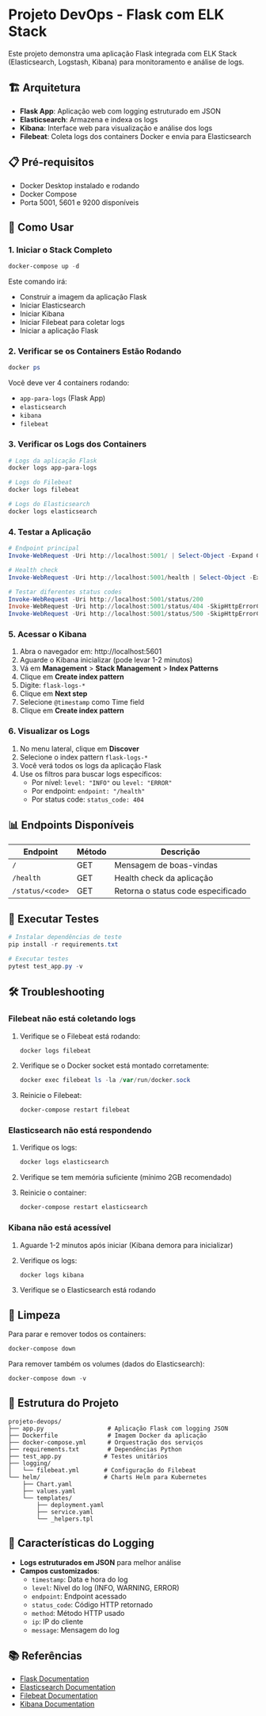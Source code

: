 # Projeto DevOps - Flask com ELK Stack

Este projeto demonstra uma aplicação Flask integrada com ELK Stack (Elasticsearch, Logstash, Kibana) para monitoramento e análise de logs.

## 🏗️ Arquitetura

- **Flask App**: Aplicação web com logging estruturado em JSON
- **Elasticsearch**: Armazena e indexa os logs
- **Kibana**: Interface web para visualização e análise dos logs
- **Filebeat**: Coleta logs dos containers Docker e envia para Elasticsearch

## 📋 Pré-requisitos

- Docker Desktop instalado e rodando
- Docker Compose
- Porta 5001, 5601 e 9200 disponíveis

## 🚀 Como Usar

### 1. Iniciar o Stack Completo

```powershell
docker-compose up -d
```

Este comando irá:
- Construir a imagem da aplicação Flask
- Iniciar Elasticsearch
- Iniciar Kibana
- Iniciar Filebeat para coletar logs
- Iniciar a aplicação Flask

### 2. Verificar se os Containers Estão Rodando

```powershell
docker ps
```

Você deve ver 4 containers rodando:
- `app-para-logs` (Flask App)
- `elasticsearch`
- `kibana`
- `filebeat`

### 3. Verificar os Logs dos Containers

```powershell
# Logs da aplicação Flask
docker logs app-para-logs

# Logs do Filebeat
docker logs filebeat

# Logs do Elasticsearch
docker logs elasticsearch
```

### 4. Testar a Aplicação

```powershell
# Endpoint principal
Invoke-WebRequest -Uri http://localhost:5001/ | Select-Object -Expand Content

# Health check
Invoke-WebRequest -Uri http://localhost:5001/health | Select-Object -Expand Content

# Testar diferentes status codes
Invoke-WebRequest -Uri http://localhost:5001/status/200
Invoke-WebRequest -Uri http://localhost:5001/status/404 -SkipHttpErrorCheck
Invoke-WebRequest -Uri http://localhost:5001/status/500 -SkipHttpErrorCheck
```

### 5. Acessar o Kibana

1. Abra o navegador em: http://localhost:5601
2. Aguarde o Kibana inicializar (pode levar 1-2 minutos)
3. Vá em **Management** > **Stack Management** > **Index Patterns**
4. Clique em **Create index pattern**
5. Digite: `flask-logs-*`
6. Clique em **Next step**
7. Selecione `@timestamp` como Time field
8. Clique em **Create index pattern**

### 6. Visualizar os Logs

1. No menu lateral, clique em **Discover**
2. Selecione o index pattern `flask-logs-*`
3. Você verá todos os logs da aplicação Flask
4. Use os filtros para buscar logs específicos:
   - Por nível: `level: "INFO"` ou `level: "ERROR"`
   - Por endpoint: `endpoint: "/health"`
   - Por status code: `status_code: 404`

## 📊 Endpoints Disponíveis

| Endpoint | Método | Descrição |
|----------|--------|-----------|
| `/` | GET | Mensagem de boas-vindas |
| `/health` | GET | Health check da aplicação |
| `/status/<code>` | GET | Retorna o status code especificado |

## 🧪 Executar Testes

```powershell
# Instalar dependências de teste
pip install -r requirements.txt

# Executar testes
pytest test_app.py -v
```

## 🛠️ Troubleshooting

### Filebeat não está coletando logs

1. Verifique se o Filebeat está rodando:
   ```powershell
   docker logs filebeat
   ```

2. Verifique se o Docker socket está montado corretamente:
   ```powershell
   docker exec filebeat ls -la /var/run/docker.sock
   ```

3. Reinicie o Filebeat:
   ```powershell
   docker-compose restart filebeat
   ```

### Elasticsearch não está respondendo

1. Verifique os logs:
   ```powershell
   docker logs elasticsearch
   ```

2. Verifique se tem memória suficiente (mínimo 2GB recomendado)

3. Reinicie o container:
   ```powershell
   docker-compose restart elasticsearch
   ```

### Kibana não está acessível

1. Aguarde 1-2 minutos após iniciar (Kibana demora para inicializar)

2. Verifique os logs:
   ```powershell
   docker logs kibana
   ```

3. Verifique se o Elasticsearch está rodando

## 🧹 Limpeza

Para parar e remover todos os containers:

```powershell
docker-compose down
```

Para remover também os volumes (dados do Elasticsearch):

```powershell
docker-compose down -v
```

## 📝 Estrutura do Projeto

```
projeto-devops/
├── app.py                  # Aplicação Flask com logging JSON
├── Dockerfile              # Imagem Docker da aplicação
├── docker-compose.yml      # Orquestração dos serviços
├── requirements.txt        # Dependências Python
├── test_app.py            # Testes unitários
├── logging/
│   └── filebeat.yml       # Configuração do Filebeat
└── helm/                  # Charts Helm para Kubernetes
    ├── Chart.yaml
    ├── values.yaml
    └── templates/
        ├── deployment.yaml
        ├── service.yaml
        └── _helpers.tpl
```

## 🎯 Características do Logging

- **Logs estruturados em JSON** para melhor análise
- **Campos customizados**:
  - `timestamp`: Data e hora do log
  - `level`: Nível do log (INFO, WARNING, ERROR)
  - `endpoint`: Endpoint acessado
  - `status_code`: Código HTTP retornado
  - `method`: Método HTTP usado
  - `ip`: IP do cliente
  - `message`: Mensagem do log

## 📚 Referências

- [Flask Documentation](https://flask.palletsprojects.com/)
- [Elasticsearch Documentation](https://www.elastic.co/guide/en/elasticsearch/reference/current/index.html)
- [Filebeat Documentation](https://www.elastic.co/guide/en/beats/filebeat/current/index.html)
- [Kibana Documentation](https://www.elastic.co/guide/en/kibana/current/index.html)
